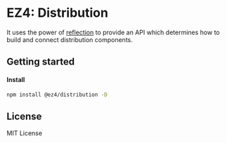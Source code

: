 # EZ4: Distribution

It uses the power of [reflection](../reflection/) to provide an API which determines how to build and connect distribution components.

## Getting started

#### Install

```sh
npm install @ez4/distribution -D
```

## License

MIT License
